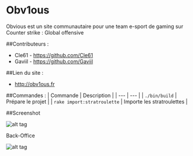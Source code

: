 # Obv1ous

Obvious est un site communautaire pour une team e-sport de gaming sur Counter strike : Global offensive


##Contributeurs :
- Cle61  - https://github.com/Cle61
- Gaviil - https://github.com/Gaviil


##Lien du site :
- http://obv1ous.fr


##Commandes :
| Commande | Description |
| --- | --- |
| `./bin/build` | Prépare le projet  |
| `rake import:stratroulette` | Importe les stratroulettes  |


##Screenshot

![alt tag](http://quentinboussard.fr/img/folio/full/obv/obv-team2.jpg)

Back-Office

![alt tag](http://quentinboussard.fr/img/folio/full/obv/obv_admin.png)

<!-- **à faire au démarrage de la plateforme :**
- [app/models/user.rb] - mettre le champ "admin" à false par défaut
- Crée des utilisateurs admin

**API KEY :**

400CE5B4A6702A1A9EFD2822BC461A9D -->
